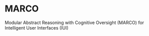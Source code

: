 # MARCO
Modular Abstract Reasoning with Cognitive Oversight (MARCO) for Intelligent User Interfaces (IUI)



